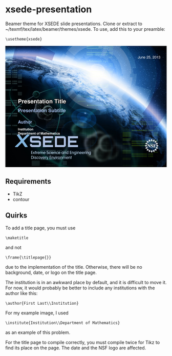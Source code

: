 xsede-presentation
==================

Beamer theme for XSEDE slide presentations. Clone or extract to ~/texmf/tex/latex/beamer/themes/xsede. To use, add this to your preamble:

    \usetheme{xsede}

![Sample Title](https://github.com/geppettodivacin/xsede-presentation/raw/master/images/title.png)

Requirements
------------

* TikZ
* contour

Quirks
------

To add a title page, you must use 

    \maketitle

and not 

    \frame{\titlepage{}}

due to the implementation of the title. Otherwise, there will be no background, date, or logo on the title page.


The institution is in an awkward place by default, and it is difficult to move it. For now, it would probably be better to include any institutions with the author like this:

    \author{First Last\\Institution}

For my example image, I used

    \institute{Institution\\Department of Mathematics}

as an example of this problem.


For the title page to compile correctly, you must compile twice for Tikz to find its place on the page. The date and the NSF logo are affected.
